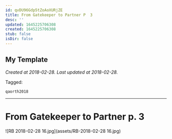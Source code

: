 ```yaml
---
id: qvDU96Gdp5tZoAoXURjZE
title: From Gatekeeper to Partner P  3
desc: ''
updated: 1645225706308
created: 1645225706308
stub: false
isDir: false
---
```

My Template
---

_Created at 2018-02-28._
_Last updated at 2018-02-28._



Tagged: 
```
qaorth2018
```


---

# From Gatekeeper to Partner p. 3


![RB 2018-02-28 16.jpg](assets/RB-2018-02-28 16.jpg)

